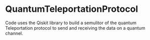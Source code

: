 # QuantumTeleportationProtocol
Code uses the Qiskit library to build a semulitor of the quantum Teleportation protocol to send and receiving the data on a quantum channel.
